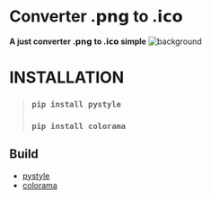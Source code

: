 # **Converter .𝗽𝗻𝗴 to .𝗶𝗰𝗼**

**A just converter .𝗽𝗻𝗴 to .𝗶𝗰𝗼 simple**
![background](https://cdn.discordapp.com/attachments/1044683106264809563/1066448666438680736/image.png)

# __INSTALLATION__

>### ```pip install pystyle```
>### ```pip install colorama```


## __Build__
* [pystyle](https://github.com/billythegoat356/pystyle)
* [colorama](https://pypi.org/project/colorama/)
